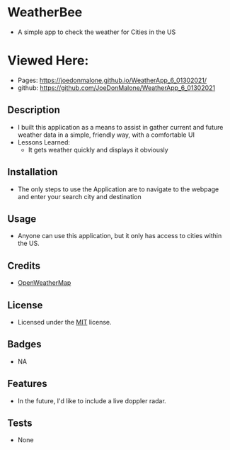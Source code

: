 # WeatherBee
- A simple app to check the weather for Cities in the US

# Viewed Here:
- Pages: https://joedonmalone.github.io/WeatherApp_6_01302021/
- github: https://github.com/JoeDonMalone/WeatherApp_6_01302021

## Description
- I built this application as a means to assist in gather current and future weather data in a simple, friendly way, with a comfortable UI
- Lessons Learned:
  * It gets weather quickly and displays it obviously
## Installation
- The only steps to use the Application are to navigate to the webpage and enter your search city and destination
## Usage
 - Anyone can use this application, but it only has access to cities within the US.
## Credits
 - [OpenWeatherMap]('https://www.openweathermap.org/api')
## License
 - Licensed under the [MIT]('.\Assets\license.txt') license.
## Badges
 - NA
## Features
 - In the future, I'd like to include a live doppler radar.
## Tests
 - None
